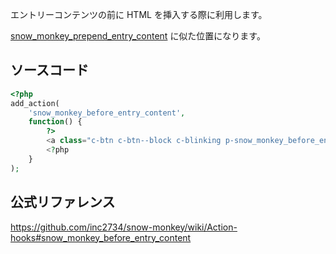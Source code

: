 エントリーコンテンツの前に HTML を挿入する際に利用します。

[snow_monkey_prepend_entry_content](http://happy-snow-monkey.olein-design.com/snow_monkey_prepend_entry_content/) に似た位置になります。

## ソースコード
```php
<?php
add_action(
	'snow_monkey_before_entry_content',
	function() {
		?>
		<a class="c-btn c-btn--block c-blinking p-snow_monkey_before_entry_content" href="<?php echo esc_url( home_url( '/snow_monkey_append_entry_content' ) ); ?>" role="button">snow_monkey_before_entry_content</a>
		<?php
	}
);
```

## 公式リファレンス
https://github.com/inc2734/snow-monkey/wiki/Action-hooks#snow_monkey_before_entry_content